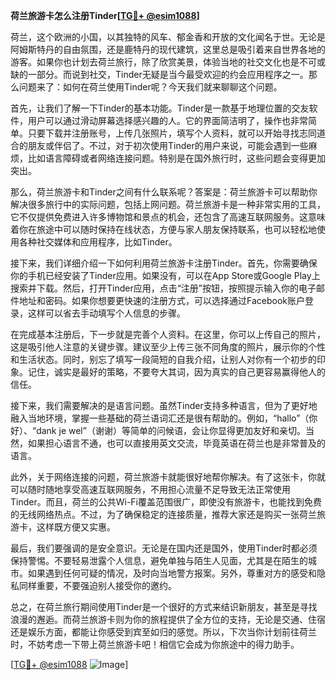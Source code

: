**荷兰旅游卡怎么注册Tinder[[TG💪+ @esim1088](https://t.me/s/esim1088)]**

荷兰，这个欧洲的小国，以其独特的风车、郁金香和开放的文化闻名于世。无论是阿姆斯特丹的自由氛围，还是鹿特丹的现代建筑，这里总是吸引着来自世界各地的游客。如果你也计划去荷兰旅行，除了欣赏美景，体验当地的社交文化也是不可或缺的一部分。而说到社交，Tinder无疑是当今最受欢迎的约会应用程序之一。那么问题来了：如何在荷兰使用Tinder呢？今天我们就来聊聊这个问题。

首先，让我们了解一下Tinder的基本功能。Tinder是一款基于地理位置的交友软件，用户可以通过滑动屏幕选择感兴趣的人。它的界面简洁明了，操作也非常简单。只要下载并注册账号，上传几张照片，填写个人资料，就可以开始寻找志同道合的朋友或伴侣了。不过，对于初次使用Tinder的用户来说，可能会遇到一些麻烦，比如语言障碍或者网络连接问题。特别是在国外旅行时，这些问题会变得更加突出。

那么，荷兰旅游卡和Tinder之间有什么联系呢？答案是：荷兰旅游卡可以帮助你解决很多旅行中的实际问题，包括上网问题。荷兰旅游卡是一种非常实用的工具，它不仅提供免费进入许多博物馆和景点的机会，还包含了高速互联网服务。这意味着你在旅途中可以随时保持在线状态，方便与家人朋友保持联系，也可以轻松地使用各种社交媒体和应用程序，比如Tinder。

接下来，我们详细介绍一下如何利用荷兰旅游卡注册Tinder。首先，你需要确保你的手机已经安装了Tinder应用。如果没有，可以在App Store或Google Play上搜索并下载。然后，打开Tinder应用，点击“注册”按钮，按照提示输入你的电子邮件地址和密码。如果你想要更快速的注册方式，可以选择通过Facebook账户登录，这样可以省去手动填写个人信息的步骤。

在完成基本注册后，下一步就是完善个人资料。在这里，你可以上传自己的照片，这是吸引他人注意的关键步骤。建议至少上传三张不同角度的照片，展示你的个性和生活状态。同时，别忘了填写一段简短的自我介绍，让别人对你有一个初步的印象。记住，诚实是最好的策略，不要夸大其词，因为真实的自己更容易赢得他人的信任。

接下来，我们需要解决的是语言问题。虽然Tinder支持多种语言，但为了更好地融入当地环境，掌握一些基础的荷兰语词汇还是很有帮助的。例如，“hallo”（你好）、“dank je wel”（谢谢）等简单的问候语，会让你显得更加友好和亲切。当然，如果担心语言不通，也可以直接用英文交流，毕竟英语在荷兰也是非常普及的语言。

此外，关于网络连接的问题，荷兰旅游卡就能很好地帮你解决。有了这张卡，你就可以随时随地享受高速互联网服务，不用担心流量不足导致无法正常使用Tinder。而且，荷兰的公共Wi-Fi覆盖范围很广，即使没有旅游卡，也能找到免费的无线网络热点。不过，为了确保稳定的连接质量，推荐大家还是购买一张荷兰旅游卡，这样既方便又实惠。

最后，我们要强调的是安全意识。无论是在国内还是国外，使用Tinder时都必须保持警惕。不要轻易泄露个人信息，避免单独与陌生人见面，尤其是在陌生的城市。如果遇到任何可疑的情况，及时向当地警方报案。另外，尊重对方的感受和隐私同样重要，不要强迫别人接受你的邀约。

总之，在荷兰旅行期间使用Tinder是一个很好的方式来结识新朋友，甚至是寻找浪漫的邂逅。而荷兰旅游卡则为你的旅程提供了全方位的支持，无论是交通、住宿还是娱乐方面，都能让你感受到宾至如归的感觉。所以，下次当你计划前往荷兰时，不妨考虑一下带上荷兰旅游卡吧！相信它会成为你旅途中的得力助手。

[[TG💪+ @esim1088](https://t.me/s/esim1088) ![Image](https://i.postimg.cc/4NQfJmqS/Snipaste-2025-05-13-00-14-12.png)]